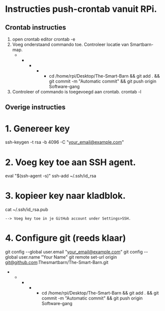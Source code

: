 # Instructies push-crontab vanuit RPi.

## Crontab instructies
1. open crontab editor
crontab -e
2. Voeg onderstaand commando toe. Controleer locatie van Smartbarn-map.
	* * * * * cd /home/rpi/Desktop/The-Smart-Barn && git add . && git commit -m "Automatic commit" && git push origin Software-gang 
3. Controleer of commando is toegevoegd aan crontab.
crontab -l


## Overige instructies
# 1. Genereer key
ssh-keygen -t rsa -b 4096 -C "your_email@example.com"

# 2. Voeg key toe aan SSH agent.
eval "$(ssh-agent -s)"
ssh-add ~/.ssh/id_rsa

# 3. kopieer key naar kladblok.
cat ~/.ssh/id_rsa.pub

	--> Voeg key toe in je GitHub account under Settings>SSH.

# 4. Configure git (reeds klaar)
git config --global user.email "your_email@example.com"
git config --global user.name "Your Name"
git remote set-url origin git@github.com:Thesmartbarn/The-Smart-Barn.git

* * * * * cd /home/rpi/Desktop/The-Smart-Barn && git add . && git commit -m "Automatic commit" && git push origin Software-gang
